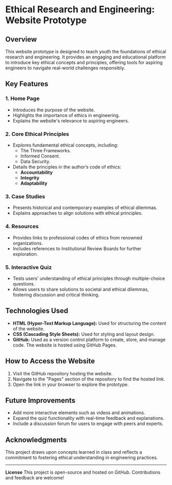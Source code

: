 # Ethical Research and Engineering: Website Prototype

## Overview
This website prototype is designed to teach youth the foundations of ethical research and engineering. It provides an engaging and educational platform to introduce key ethical concepts and principles, offering tools for aspiring engineers to navigate real-world challenges responsibly.

## Key Features

### 1. Home Page
- Introduces the purpose of the website.
- Highlights the importance of ethics in engineering.
- Explains the website's relevance to aspiring engineers.

### 2. Core Ethical Principles
- Explores fundamental ethical concepts, including:
  - The Three Frameworks.
  - Informed Consent.
  - Data Security.
- Details the principles in the author’s code of ethics:
  - **Accountability**
  - **Integrity**
  - **Adaptability**

### 3. Case Studies
- Presents historical and contemporary examples of ethical dilemmas.
- Explains approaches to align solutions with ethical principles.

### 4. Resources
- Provides links to professional codes of ethics from renowned organizations.
- Includes references to Institutional Review Boards for further exploration.

### 5. Interactive Quiz
- Tests users’ understanding of ethical principles through multiple-choice questions.
- Allows users to share solutions to societal and ethical dilemmas, fostering discussion and critical thinking.

## Technologies Used
- **HTML (Hyper-Text Markup Language):** Used for structuring the content of the website.
- **CSS (Cascading Style Sheets):** Used for styling and layout design.
- **GitHub:** Used as a version control platform to create, store, and manage code. The website is hosted using GitHub Pages.

## How to Access the Website
1. Visit the GitHub repository hosting the website.
2. Navigate to the "Pages" section of the repository to find the hosted link.
3. Open the link in your browser to explore the prototype.

## Future Improvements
- Add more interactive elements such as videos and animations.
- Expand the quiz functionality with real-time feedback and explanations.
- Include a discussion forum for users to engage with peers and experts.

## Acknowledgments
This project draws upon concepts learned in class and reflects a commitment to fostering ethical understanding in engineering practices.

---

**License**
This project is open-source and hosted on GitHub. Contributions and feedback are welcome!
